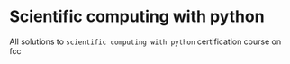 # Scientific computing with python
All solutions to `scientific computing with python` certification course on fcc
